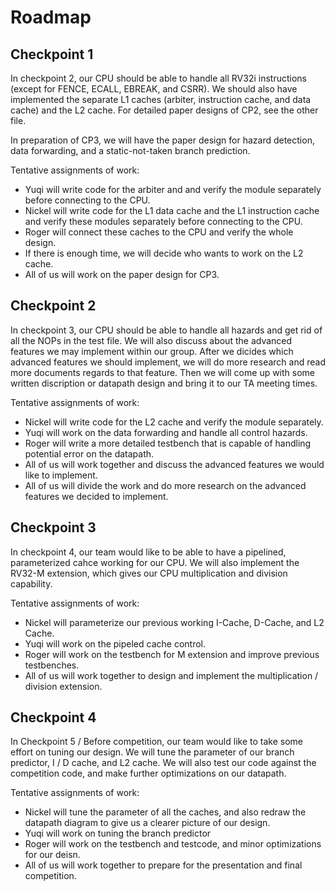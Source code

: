 # Roadmap

## Checkpoint 1
In checkpoint 2, our CPU should be able to handle all RV32i instructions (except for FENCE, ECALL, EBREAK,
and CSRR). We should also have implemented the separate L1 caches (arbiter, instruction cache, and data
cache) and the L2 cache. For detailed paper designs of CP2, see the other file.

In preparation of CP3, we will have the paper design for hazard detection, data forwarding, and a
static-not-taken branch prediction. 

Tentative assignments of work:

- Yuqi will write code for the arbiter and  and verify the module separately before connecting to the CPU.
- Nickel will write code for the L1 data cache and the L1 instruction cache and verify these modules separately before connecting to the CPU.
- Roger will connect these caches to the CPU and verify the whole design.
- If there is enough time, we will decide who wants to work on the L2 cache.
- All of us will work on the paper design for CP3.

## Checkpoint 2
In checkpoint 3, our CPU should be able to handle all hazards and get rid of all the NOPs in the test file.
We will also discuss about the advanced features we may implement within our group. After we dicides which advanced features we
should implement, we will do more research and read more documents regards to that feature. Then we will come up with some
written discription or datapath design and bring it to our TA meeting times.

Tentative assignments of work:
- Nickel will write code for the L2 cache and verify the module separately.
- Yuqi will work on the data forwarding and handle all control hazards.
- Roger will write a more detailed testbench that is capable of handling potential error on the datapath.
- All of us will work together and discuss the advanced features we would like to implement.
- All of us will divide the work and do more research on the advanced features we decided to implement.

## Checkpoint 3
In checkpoint 4, our team would like to be able to have a pipelined, parameterized cahce working for our CPU.
We will also implement the RV32-M extension, which gives our CPU multiplication and division capability.

Tentative assignments of work:
- Nickel will parameterize our previous working I-Cache, D-Cache, and L2 Cache.
- Yuqi will work on the pipeled cache control.
- Roger will work on the testbench for M extension and improve previous testbenches.
- All of us will work together to design and implement the multiplication / division extension.

## Checkpoint 4
In Checkpoint 5 / Before competition, our team would like to take some effort on tuning our design. 
We will tune the parameter of our branch predictor, I / D cache, and L2 cache.
We will also test our code against the competition code, and make further optimizations on our datapath.

Tentative assignments of work:
- Nickel will tune the parameter of all the caches, and also redraw the datapath diagram to give us a clearer picture of our design.
- Yuqi will work on tuning the branch predictor
- Roger will work on the testbench and testcode, and minor optimizations for our deisn.
- All of us will work together to prepare for the presentation and final competition.
